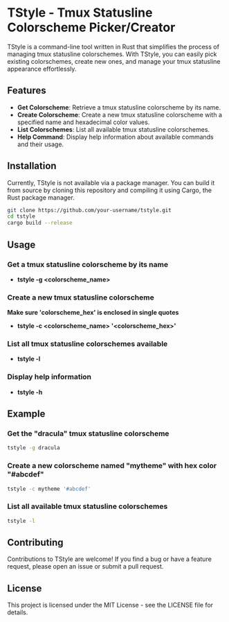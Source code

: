 # TStyle - Tmux Statusline Colorscheme Picker/Creator

TStyle is a command-line tool written in Rust that simplifies the process of managing tmux statusline colorschemes. With TStyle, you can easily pick existing colorschemes, create new ones, and manage your tmux statusline appearance effortlessly.

## Features

- **Get Colorscheme**: Retrieve a tmux statusline colorscheme by its name.
- **Create Colorscheme**: Create a new tmux statusline colorscheme with a specified name and hexadecimal color values.
- **List Colorschemes**: List all available tmux statusline colorschemes.
- **Help Command**: Display help information about available commands and their usage.

## Installation

Currently, TStyle is not available via a package manager. You can build it from source by cloning this repository and compiling it using Cargo, the Rust package manager.

```bash
git clone https://github.com/your-username/tstyle.git
cd tstyle
cargo build --release
```
## Usage

### Get a tmux statusline colorscheme by its name
- **tstyle -g <colorscheme_name>**

### Create a new tmux statusline colorscheme
**Make sure 'colorscheme_hex' is enclosed in single quotes**
- **tstyle -c <colorscheme_name> '<colorscheme_hex>'**

### List all tmux statusline colorschemes available
- **tstyle -l**

### Display help information
- **tstyle -h**

## Example 

### Get the "dracula" tmux statusline colorscheme
```bash
tstyle -g dracula
```
### Create a new colorscheme named "mytheme" with hex color "#abcdef"
```bash
tstyle -c mytheme '#abcdef'
```
### List all available tmux statusline colorschemes
```bash
tstyle -l
```
## Contributing
Contributions to TStyle are welcome! If you find a bug or have a feature request, please open an issue or submit a pull request.
## License
This project is licensed under the MIT License - see the LICENSE file for details.
